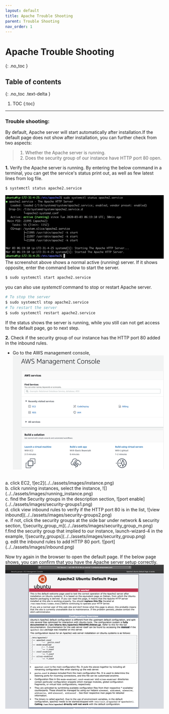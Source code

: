 ```yaml
---
layout: default
title: Apache Trouble Shooting
parent: Trouble Shooting
nav_order: 1
---
```


# Apache Trouble Shooting
{: .no_toc }

## Table of contents
{: .no_toc .text-delta }

1. TOC
{:toc}

---

### Trouble shooting:
By default, Apache server will start automatically after installation.If the default page does not show after installation, you can further check from two aspects:
>1. Whether the Apache server is running.
>2. Does the security group of our instance have HTTP port 80 open.
  
**1.** Verify the Apache server is running.
By entering the below command in a terminal, you can get the service's status print out, as well as few latest lines from log file.
```bash
$ systemctl status apache2.service
```
![server](../../assets/images/server.png)
The screenshot above shows a normal active (running) server. If it shows opposite, enter the command below to start the server.
```bash
$ sudo systemctl start apache2.service
```
you can also use *systemctl* command to stop or restart Apache server.
```bash
# To stop the server
$ sudo systemctl stop apache2.service
# To restart the server
$ sudo systemctl restart apache2.service
```

If the status shows the server is running, while you still can not get access to the default page, go to next step.

**2.** Check if the security group of our instance has the HTTP port 80 added in the inbound rules.
- Go to the AWS management console, 
![console](../../assets/images/console.png) 
</br>  
a. click EC2, 
![ec2](../../assets/images/instance.png)
</br> 
b. click running instances, select the instance,  
![](../../assets/images/running_instance.png)
</br> 
c. find the Security groups in the description section, 
![port enable](../../assets/images/security-groups1.png)
</br> 
d. click view inbound rules to verify if the HTTP port 80 is in the list,
![view inbound](../../assets/images/security-groups2.png)
</br> 
e. if not, click the security groups at the side bar under network & security section,
![security_group_m](../../assets/images/security_group_m.png)
</br> 
f.find the security group that implied to our instance, launch-wizard-4 in the example,
![security_groups](../../assets/images/security_group.png) 
</br> 
g. edit the inbound rules to add HTTP 80 port.
![port](../../assets/images/inbound.png)

Now try again in the browser to open the default page. If the below page shows, you can confirm that you have the Apache server setup correctly.
![default](../../assets/images/default-page.png)